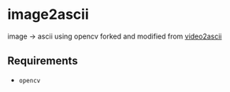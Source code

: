 
# image2ascii

image -> ascii using opencv
forked and modified from [video2ascii](https://github.com/jwnhy/video2ascii)

## Requirements

- `opencv`

